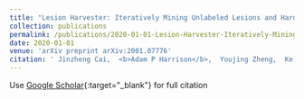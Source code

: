 ```yaml
---
title: "Lesion Harvester: Iteratively Mining Unlabeled Lesions and Hard-Negative Examples at Scale"
collection: publications
permalink: /publications/2020-01-01-Lesion-Harvester-Iteratively-Mining-Unlabeled-Lesions-and-Hard-Negative-Examples-at-Scale
date: 2020-01-01
venue: 'arXiv preprint arXiv:2001.07776'
citation: ' Jinzheng Cai,  <b>Adam P Harrison</b>,  Youjing Zheng,  Ke Yan,  Yuankai Huo,  Jing Xiao,  Lin Yang,  Le Lu, &quot;Lesion Harvester: Iteratively Mining Unlabeled Lesions and Hard-Negative Examples at Scale.&quot; arXiv preprint arXiv:2001.07776, 2020.'
---
```

Use [Google Scholar](https://scholar.google.com/scholar?q=Lesion+Harvester:+Iteratively+Mining+Unlabeled+Lesions+and+Hard+Negative+Examples+at+Scale){:target="_blank"} for full citation
